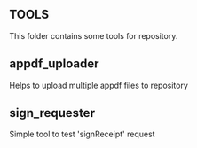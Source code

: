 TOOLS
-------------

This folder contains some tools for repository.

## appdf_uploader

Helps to upload multiple appdf files to repository

## sign_requester 

Simple tool to test 'signReceipt' request


